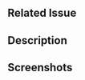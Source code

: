 ## Related Issue

<!-- If there is no issue number, the PR will not be merged. Therefore, please ensure that the issue number is added -->

## Description

<!-- Please provide more context or information for us to properly rewrite your statement  -->

## Screenshots

<!-- Add screenshots to preview the changes  -->